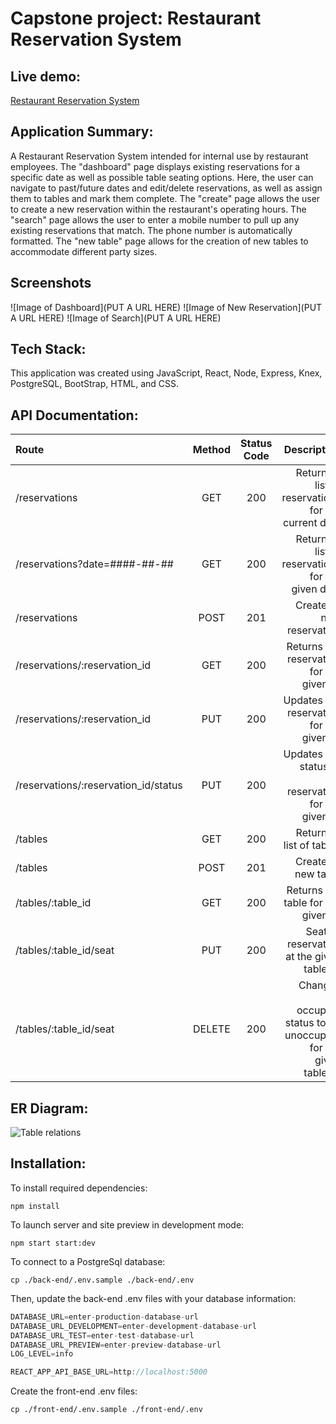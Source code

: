 # Capstone project: Restaurant Reservation System

## Live demo:

[Restaurant Reservation System](https://reservations-hdyactvx3-anyamg.vercel.app/)  

## Application Summary:

A Restaurant Reservation System intended for internal use by restaurant employees. 
The "dashboard" page displays existing reservations for a specific date as well as possible table seating options. Here, the user can navigate to past/future dates and edit/delete reservations, as well as assign them to tables and mark them complete.
The "create" page allows the user to create a new reservation within the restaurant's operating hours.
The "search" page allows the user to enter a mobile number to pull up any existing reservations that match. The phone number is automatically formatted.
The "new table" page allows for the creation of new tables to accommodate different party sizes.

## Screenshots
![Image of Dashboard](PUT A URL HERE)
![Image of New Reservation](PUT A URL HERE)
![Image of Search](PUT A URL HERE)

## Tech Stack:

This application was created using JavaScript, React, Node, Express, Knex, PostgreSQL, BootStrap, HTML, and CSS.

## API Documentation:

| Route       | Method      | Status Code | Description   |
| :---        |    :----:   |     :----:   |        ---:  |
| /reservations      | GET   | 200  | Returns a list of reservations for the current date |
| /reservations?date=####-##-##      | GET |  200    | Returns a list of reservations for the given date |
| /reservations      | POST  | 201    | Creates a new reservation |
| /reservations/:reservation_id      | GET  | 200     | Returns the reservation for the given ID |
| /reservations/:reservation_id      | PUT  | 200     | Updates the reservation for the given ID |
| /reservations/:reservation_id/status      | PUT  | 200     | Updates the status of the reservation for the given ID |
| /tables   | GET  | 200      | Returns a list of tables     |
| /tables   | POST  | 201      | Creates a new table     |
| /tables/:table_id   | GET   |   200   | Returns the table for the given ID     |
| /tables/:table_id/seat   | PUT | 200      | Seats a reservation at the given table_id     |
| /tables/:table_id/seat   | DELETE  | 200      | Changes the occupied status to be unoccupied for the given table_id     |

## ER Diagram:

![Table relations](https://i.ibb.co/3S7twJN/erd.png)


## Installation:

To install required dependencies:

`npm install`

To launch server and site preview in development mode:

`npm start start:dev`

To connect to a PostgreSql database:

`cp ./back-end/.env.sample ./back-end/.env`


Then, update the back-end .env files with your database information:

```js
DATABASE_URL=enter-production-database-url
DATABASE_URL_DEVELOPMENT=enter-development-database-url
DATABASE_URL_TEST=enter-test-database-url
DATABASE_URL_PREVIEW=enter-preview-database-url
LOG_LEVEL=info

REACT_APP_API_BASE_URL=http://localhost:5000
```
Create the front-end .env files:
```
cp ./front-end/.env.sample ./front-end/.env
```


